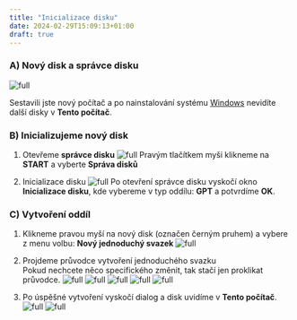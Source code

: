 ```yaml
---
title: "Inicializace disku"
date: 2024-02-29T15:09:13+01:00
draft: true
---
```


### A) Nový disk a správce disku

![full](2.jpg)

Sestavili jste nový počítač a po nainstalování systému [Windows](../instalace-windows-11/) nevidíte další disky v **Tento počítač**.




### B) Inicializujeme nový disk

1. Otevřeme **správce disku**
![full](1.jpg)
Pravým tlačítkem myši klikneme na **START** a vyberte **Správa disků**

2. Inicializace disku
![full](2.jpg)
Po otevření správce disku vyskočí okno **Inicializace disku**, kde vybereme v typ oddílu: **GPT** a potvrdíme **OK**.


### C) Vytvoření oddíl

1. Klikneme pravou myší na nový disk (označen černým pruhem) a vybere z menu volbu: **Nový jednoduchý svazek**
![full](3.jpg)

2. Projdeme průvodce vytvoření jednoduchého svazku\
Pokud nechcete něco specifického změnit, tak stačí jen proklikat průvodce.
![full](4.jpg)
![full](5.jpg)
![full](6.jpg)
![full](7.jpg)
![full](8.jpg)

3. Po úspěšné vytvoření vyskočí dialog a disk uvidíme v **Tento počítač**.
![full](9.jpg)
![full](10.jpg)



